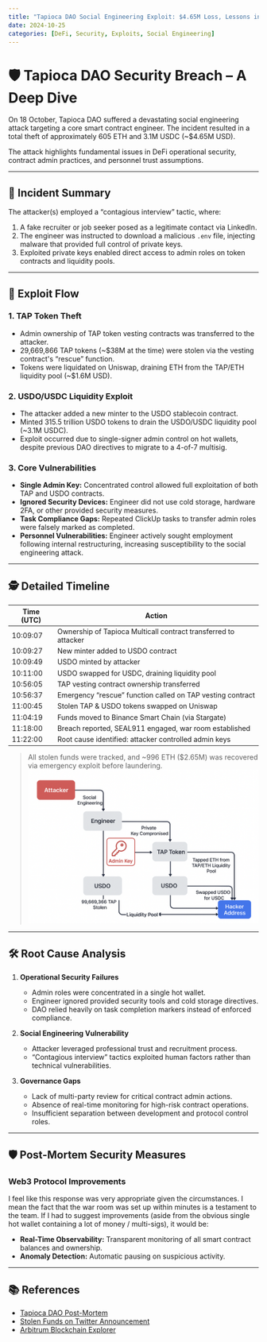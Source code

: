 ```yaml
---
title: "Tapioca DAO Social Engineering Exploit: $4.65M Loss, Lessons in DeFi Security"
date: 2024-10-25
categories: [DeFi, Security, Exploits, Social Engineering]
---
```


# 🛡️ Tapioca DAO Security Breach – A Deep Dive

On 18 October, Tapioca DAO suffered a devastating social engineering attack targeting a core smart contract engineer. The incident resulted in a total theft of approximately 605 ETH and 3.1M USDC (~$4.65M USD).  

The attack highlights fundamental issues in DeFi operational security, contract admin practices, and personnel trust assumptions.

---

## 📌 Incident Summary

The attacker(s) employed a “contagious interview” tactic, where:

1. A fake recruiter or job seeker posed as a legitimate contact via LinkedIn.  
2. The engineer was instructed to download a malicious `.env` file, injecting malware that provided full control of private keys.  
3. Exploited private keys enabled direct access to admin roles on token contracts and liquidity pools.

---

## 🔐 Exploit Flow

### 1. TAP Token Theft

- Admin ownership of TAP token vesting contracts was transferred to the attacker.  
- 29,669,866 TAP tokens (~$38M at the time) were stolen via the vesting contract's “rescue” function.  
- Tokens were liquidated on Uniswap, draining ETH from the TAP/ETH liquidity pool (~$1.6M USD).

### 2. USDO/USDC Liquidity Exploit

- The attacker added a new minter to the USDO stablecoin contract.  
- Minted 315.5 trillion USDO tokens to drain the USDO/USDC liquidity pool (~3.1M USDC).  
- Exploit occurred due to single-signer admin control on hot wallets, despite previous DAO directives to migrate to a 4-of-7 multisig.

### 3. Core Vulnerabilities

- **Single Admin Key:** Concentrated control allowed full exploitation of both TAP and USDO contracts.  
- **Ignored Security Devices:** Engineer did not use cold storage, hardware 2FA, or other provided security measures.  
- **Task Compliance Gaps:** Repeated ClickUp tasks to transfer admin roles were falsely marked as completed.  
- **Personnel Vulnerabilities:** Engineer actively sought employment following internal restructuring, increasing susceptibility to the social engineering attack.

---

## 🕵️ Detailed Timeline

| Time (UTC) | Action |
|------------|--------|
| 10:09:07 | Ownership of Tapioca Multicall contract transferred to attacker |
| 10:09:27 | New minter added to USDO contract |
| 10:09:49 | USDO minted by attacker |
| 10:11:00 | USDO swapped for USDC, draining liquidity pool |
| 10:56:05 | TAP vesting contract ownership transferred |
| 10:56:37 | Emergency “rescue” function called on TAP vesting contract |
| 11:00:45 | Stolen TAP & USDO tokens swapped on Uniswap |
| 11:04:19 | Funds moved to Binance Smart Chain (via Stargate) |
| 11:18:00 | Breach reported, SEAL911 engaged, war room established |
| 11:22:00 | Root cause identified: attacker controlled admin keys |

> All stolen funds were tracked, and ~996 ETH ($2.65M) was recovered via emergency exploit before laundering.
![alt text](image.png)



---

## 🛠️ Root Cause Analysis

1. **Operational Security Failures**

   - Admin roles were concentrated in a single hot wallet.  
   - Engineer ignored provided security tools and cold storage directives.  
   - DAO relied heavily on task completion markers instead of enforced compliance.

2. **Social Engineering Vulnerability**

   - Attacker leveraged professional trust and recruitment process.  
   - “Contagious interview” tactics exploited human factors rather than technical vulnerabilities.

3. **Governance Gaps**

   - Lack of multi-party review for critical contract admin actions.  
   - Absence of real-time monitoring for high-risk contract operations.  
   - Insufficient separation between development and protocol control roles.

---

## 🛡️ Post-Mortem Security Measures

### Web3 Protocol Improvements

I feel like this response was very appropriate given the circumstances. I mean the fact that the war room was set up within minutes is a testament to the team. If I had to suggest improvements (aside from the obvious single hot wallet containing a lot of money / multi-sigs), it would be:
- **Real-Time Observability:** Transparent monitoring of all smart contract balances and ownership.  
- **Anomaly Detection:** Automatic pausing on suspicious activity.

---

## 📚 References

- [Tapioca DAO Post-Mortem](https://mirror.xyz/tapiocada0.eth/RVcRuKmJAavD05ObYsyYOHLDJ4gkEZKwyY_Y0Gx6gNc)  
- [Stolen Funds on Twitter Announcement](https://x.com/Stablecoin/status/1848390039975469094)  
- [Arbitrum Blockchain Explorer](https://arbiscan.io)  

